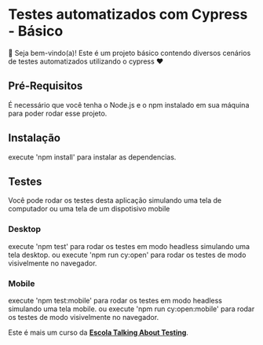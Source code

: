 # Testes automatizados com Cypress - Básico

👋 Seja bem-vindo(a)! Este é um projeto básico contendo diversos cenários de testes automatizados utilizando o cypress ❤️
 
## Pré-Requisitos 

É necessário que você tenha o Node.js e o npm instalado em sua máquina para poder rodar esse projeto.

## Instalação

execute 'npm install' para instalar as dependencias. 

## Testes

Você pode rodar os testes desta aplicação simulando uma tela de computador ou uma tela de um dispotisivo mobile

### Desktop 

execute 'npm test' para rodar os testes em modo headless simulando uma tela desktop.
ou execute 'npm run cy:open' para rodar os testes de modo visivelmente no navegador.

### Mobile

execute 'npm test:mobile' para rodar os testes em modo headless simulando uma tela mobile.
ou execute 'npm run cy:open:mobile' para rodar os testes de modo visivelmente no navegador.


Este é mais um curso da [**Escola Talking About Testing**](https://udemy.com/user/walmyr).
